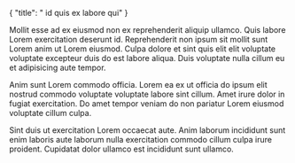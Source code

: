 {
  "title": " id quis ex labore qui"
}

Mollit esse ad ex eiusmod non ex reprehenderit aliquip ullamco. Quis labore Lorem exercitation deserunt id. Reprehenderit non ipsum sit mollit sunt Lorem anim ut Lorem eiusmod. Culpa dolore et sint quis elit elit voluptate voluptate excepteur duis do est labore aliqua. Duis voluptate nulla cillum eu et adipisicing aute tempor.

Anim sunt Lorem commodo officia. Lorem ea ex ut officia do ipsum elit nostrud commodo voluptate voluptate labore sint cillum. Amet irure dolor in fugiat exercitation. Do amet tempor veniam do non pariatur Lorem eiusmod voluptate cillum culpa.

Sint duis ut exercitation Lorem occaecat aute. Anim laborum incididunt sunt enim laboris aute laborum nulla exercitation commodo cillum culpa irure proident. Cupidatat dolor ullamco est incididunt sunt ullamco.